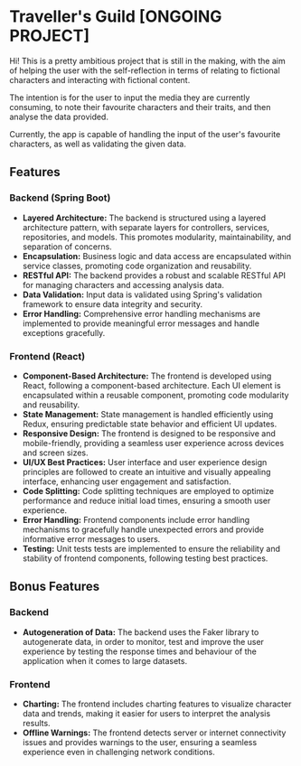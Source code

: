 <h1>Traveller's Guild [ONGOING PROJECT]</h1>

<p>Hi! This is a pretty ambitious project that is still in the making, with the aim of helping the user with the self-reflection in terms of relating to fictional characters and interacting with fictional content.</p>
<p>The intention is for the user to input the media they are currently consuming, to note their favourite characters and their traits, and then analyse the data provided.</p>
<p>Currently, the app is capable of handling the input of the user's favourite characters, as well as validating the given data.</p>

<h2>Features</h2>

<h3>Backend (Spring Boot)</h3>
<ul>
    <li><strong>Layered Architecture:</strong> The backend is structured using a layered architecture pattern, with separate layers for controllers, services, repositories, and models. This promotes modularity, maintainability, and separation of concerns.</li>
    <li><strong>Encapsulation:</strong> Business logic and data access are encapsulated within service classes, promoting code organization and reusability.</li>
    <li><strong>RESTful API:</strong> The backend provides a robust and scalable RESTful API for managing characters and accessing analysis data.</li>
    <li><strong>Data Validation:</strong> Input data is validated using Spring's validation framework to ensure data integrity and security.</li>
    <li><strong>Error Handling:</strong> Comprehensive error handling mechanisms are implemented to provide meaningful error messages and handle exceptions gracefully.</li>
   </ul>

<h3>Frontend (React)</h3>
<ul>
    <li><strong>Component-Based Architecture:</strong> The frontend is developed using React, following a component-based architecture. Each UI element is encapsulated within a reusable component, promoting code modularity and reusability.</li>
    <li><strong>State Management:</strong> State management is handled efficiently using Redux, ensuring predictable state behavior and efficient UI updates.</li>
    <li><strong>Responsive Design:</strong> The frontend is designed to be responsive and mobile-friendly, providing a seamless user experience across devices and screen sizes.</li>
    <li><strong>UI/UX Best Practices:</strong> User interface and user experience design principles are followed to create an intuitive and visually appealing interface, enhancing user engagement and satisfaction.</li>
    <li><strong>Code Splitting:</strong> Code splitting techniques are employed to optimize performance and reduce initial load times, ensuring a smooth user experience.</li>
    <li><strong>Error Handling:</strong> Frontend components include error handling mechanisms to gracefully handle unexpected errors and provide informative error messages to users.</li>
    <li><strong>Testing:</strong> Unit tests tests are implemented to ensure the reliability and stability of frontend components, following testing best practices.</li>
</ul>

<h2>Bonus Features</h2>

<h3>Backend</h3>
<ul>
    <li><strong>Autogeneration of Data:</strong> The backend uses the Faker library to autogenerate data, in order to monitor, test and improve the user experience by testing the response times and behaviour of the application when it comes to large datasets.</li>
   </ul>

<h3>Frontend</h3>
<ul>
    <li><strong>Charting:</strong> The frontend includes charting features to visualize character data and trends, making it easier for users to interpret the analysis results.</li>
    <li><strong>Offline Warnings:</strong> The frontend detects server or internet connectivity issues and provides warnings to the user, ensuring a seamless experience even in challenging network conditions.</li>

</ul>
